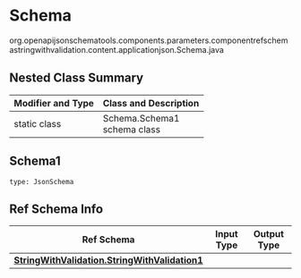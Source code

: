 # Schema
org.openapijsonschematools.components.parameters.componentrefschemastringwithvalidation.content.applicationjson.Schema.java

## Nested Class Summary
| Modifier and Type | Class and Description |
| ----------------- | ---------------------- |
| static class | Schema.Schema1<br> schema class |

## Schema1
```
type: JsonSchema
```

## Ref Schema Info
Ref Schema | Input Type | Output Type
---------- | ---------- | -----------
[**StringWithValidation.StringWithValidation1**](../../../../../components/schemas/StringWithValidation.md) |  | 
